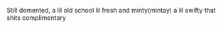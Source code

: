 Still demented, a lil old school lil fresh and minty(mintay) a lil swifty that shits complimentary 

